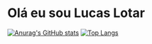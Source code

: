 # Olá eu sou Lucas Lotar 
[![Anurag's GitHub stats](https://github-readme-stats.vercel.app/api?username=Lotar-lucas&count_private=true&show_icons=true&theme=chartreuse-dark)](https://github.com/anuraghazra/github-readme-stats)
[![Top Langs](https://github-readme-stats.vercel.app/api/top-langs/?username=Lotar-lucas&layout=compact)](https://github.com/anuraghazra/github-readme-stats)

